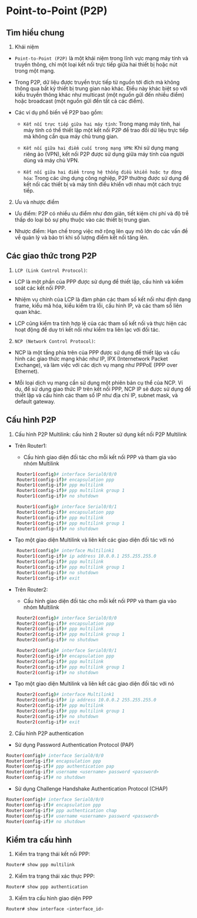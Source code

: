 # Point-to-Point (P2P)

## Tìm hiểu chung

1. Khái niệm

- `Point-to-Point (P2P)` là một khái niệm trong lĩnh vực mạng máy tính và truyền thông, chỉ một loại kết nối trực tiếp giữa hai thiết bị hoặc nút trong một mạng. 

- Trong P2P, dữ liệu được truyền trực tiếp từ nguồn tới đích mà không thông qua bất kỳ thiết bị trung gian nào khác. Điều này khác biệt so với kiểu truyền thông khác như multicast (một nguồn gửi đến nhiều điểm) hoặc broadcast (một nguồn gửi đến tất cả các điểm).

- Các ví dụ phổ biến về P2P bao gồm:

	+ `Kết nối trực tiếp giữa hai máy tính`: Trong mạng máy tính, hai máy tính có thể thiết lập một kết nối P2P để trao đổi dữ liệu trực tiếp mà không cần qua máy chủ trung gian.

	+ `Kết nối giữa hai điểm cuối trong mạng VPN`: Khi sử dụng mạng riêng ảo (VPN), kết nối P2P được sử dụng giữa máy tính của người dùng và máy chủ VPN.

	+ `Kết nối giữa hai điểm trong hệ thống điều khiển hoặc tự động hóa`: Trong các ứng dụng công nghiệp, P2P thường được sử dụng để kết nối các thiết bị và máy tính điều khiển với nhau một cách trực tiếp.

2. Ưu và nhược điểm

- Ưu điểm: P2P có nhiều ưu điểm như đơn giản, tiết kiệm chi phí và độ trễ thấp do loại bỏ sự phụ thuộc vào các thiết bị trung gian. 

- Nhược điểm: Hạn chế trong việc mở rộng lên quy mô lớn do các vấn đề về quản lý và bảo trì khi số lượng điểm kết nối tăng lên.

## Các giao thức trong P2P

1. `LCP (Link Control Protocol)`:

- LCP là một phần của PPP được sử dụng để thiết lập, cấu hình và kiểm soát các kết nối PPP.

- Nhiệm vụ chính của LCP là đàm phán các tham số kết nối như định dạng frame, kiểu mã hóa, kiểu kiểm tra lỗi, cấu hình IP, và các tham số liên quan khác.

- LCP cũng kiểm tra tính hợp lệ của các tham số kết nối và thực hiện các hoạt động để duy trì kết nối như kiểm tra liên lạc với đối tác.

2. `NCP (Network Control Protocol)`:

- NCP là một tầng phía trên của PPP được sử dụng để thiết lập và cấu hình các giao thức mạng khác như IP, IPX (Internetwork Packet Exchange), và làm việc với các dịch vụ mạng như PPPoE (PPP over Ethernet).

- Mỗi loại dịch vụ mạng cần sử dụng một phiên bản cụ thể của NCP. Ví dụ, để sử dụng giao thức IP trên kết nối PPP, NCP IP sẽ được sử dụng để thiết lập và cấu hình các tham số IP như địa chỉ IP, subnet mask, và default gateway.

## Cấu hình P2P

1. Cấu hình P2P Multilink: cấu hình 2 Router sử dụng kết nối P2P Multilink

- Trên Router1: 

	+ Cấu hình giao diện đối tác cho mỗi kết nối PPP và tham gia vào nhóm Multilink

```sh
	Router1(config)# interface Serial0/0/0
	Router1(config-if)# encapsulation ppp
	Router1(config-if)# ppp multilink
	Router1(config-if)# ppp multilink group 1
	Router1(config-if)# no shutdown

	Router1(config)# interface Serial0/0/1
	Router1(config-if)# encapsulation ppp
	Router1(config-if)# ppp multilink
	Router1(config-if)# ppp multilink group 1
	Router1(config-if)# no shutdown
```
   + Tạo một giao diện Multilink và liên kết các giao diện đối tác với nó

```sh
	Router1(config)# interface Multilink1
	Router1(config-if)# ip address 10.0.0.1 255.255.255.0
	Router1(config-if)# ppp multilink
	Router1(config-if)# ppp multilink group 1
	Router1(config-if)# no shutdown
	Router1(config-if)# exit
```

- Trên Router2:
	
	+ Cấu hình giao diện đối tác cho mỗi kết nối PPP và tham gia vào nhóm Multilink

```sh
	Router2(config)# interface Serial0/0/0
	Router2(config-if)# encapsulation ppp
	Router2(config-if)# ppp multilink
	Router2(config-if)# ppp multilink group 1
	Router2(config-if)# no shutdown

	Router2(config)# interface Serial0/0/1
	Router2(config-if)# encapsulation ppp
	Router2(config-if)# ppp multilink
	Router2(config-if)# ppp multilink group 1
	Router2(config-if)# no shutdown
```
   + Tạo một giao diện Multilink và liên kết các giao diện đối tác với nó

```sh
	Router2(config)# interface Multilink1
	Router2(config-if)# ip address 10.0.0.2 255.255.255.0
	Router2(config-if)# ppp multilink
	Router2(config-if)# ppp multilink group 1
	Router2(config-if)# no shutdown
	Router2(config-if)# exit
```

2. Cấu hình P2P authentication

- Sử dụng Password Authentication Protocol (PAP)

```sh
Router(config)# interface Serial0/0/0
Router(config-if)# encapsulation ppp
Router(config-if)# ppp authentication pap
Router(config-if)# username <username> password <password>
Router(config-if)# no shutdown
```

- Sử dụng Challenge Handshake Authentication Protocol (CHAP)

```sh
Router(config)# interface Serial0/0/0
Router(config-if)# encapsulation ppp
Router(config-if)# ppp authentication chap
Router(config-if)# username <username> password <password>
Router(config-if)# no shutdown
```

## Kiểm tra cấu hình

1. Kiểm tra trạng thái kết nối PPP:

```sh
Router# show ppp multilink
```

2. Kiểm tra trạng thái xác thực PPP:

```sh
Router# show ppp authentication
```

3. Kiểm tra cấu hình giao diện PPP

```sh
Router# show interface <interface_id>
```
